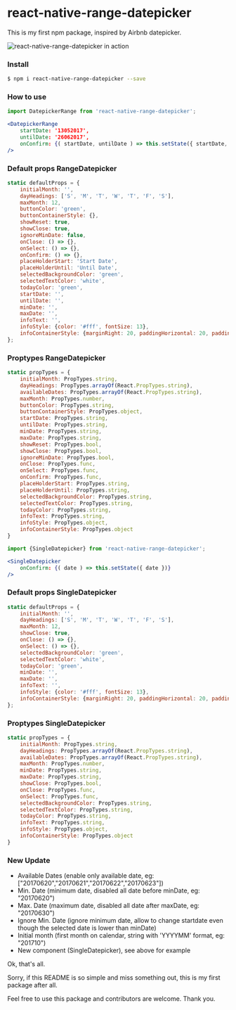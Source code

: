 # react-native-range-datepicker

This is my first npm package, inspired by Airbnb datepicker.

![react-native-range-datepicker in action](https://raw.githubusercontent.com/apaajabolehd/react-native-range-datepicker/master/demo-datepicker.gif)

### Install
```sh
$ npm i react-native-range-datepicker --save
```

### How to use
```jsx
import DatepickerRange from 'react-native-range-datepicker';

<DatepickerRange
    startDate: '13052017',
    untilDate: '26062017',
    onConfirm: {( startDate, untilDate ) => this.setState({ startDate, untilDate })}
/>
```


### Default props RangeDatepicker
```jsx
static defaultProps = {
	initialMonth: '',
	dayHeadings: ['S', 'M', 'T', 'W', 'T', 'F', 'S'],
	maxMonth: 12,
	buttonColor: 'green',
	buttonContainerStyle: {},
	showReset: true,
	showClose: true,
	ignoreMinDate: false,
	onClose: () => {},
	onSelect: () => {},
	onConfirm: () => {},
	placeHolderStart: 'Start Date',
	placeHolderUntil: 'Until Date',
	selectedBackgroundColor: 'green',
	selectedTextColor: 'white',
	todayColor: 'green',
	startDate: '',
	untilDate: '',
	minDate: '',
	maxDate: '',
	infoText: '',
	infoStyle: {color: '#fff', fontSize: 13},
	infoContainerStyle: {marginRight: 20, paddingHorizontal: 20, paddingVertical: 5, backgroundColor: 'green', borderRadius: 20, alignSelf: 'flex-end'}
};
```

### Proptypes RangeDatepicker
```jsx
static propTypes = {
	initialMonth: PropTypes.string,
	dayHeadings: PropTypes.arrayOf(React.PropTypes.string),
	availableDates: PropTypes.arrayOf(React.PropTypes.string),
	maxMonth: PropTypes.number,
	buttonColor: PropTypes.string,
	buttonContainerStyle: PropTypes.object,
	startDate: PropTypes.string,
	untilDate: PropTypes.string,
	minDate: PropTypes.string,
	maxDate: PropTypes.string,
	showReset: PropTypes.bool,
	showClose: PropTypes.bool,
	ignoreMinDate: PropTypes.bool,
	onClose: PropTypes.func,
	onSelect: PropTypes.func,
	onConfirm: PropTypes.func,
	placeHolderStart: PropTypes.string,
	placeHolderUntil: PropTypes.string,
	selectedBackgroundColor: PropTypes.string,
	selectedTextColor: PropTypes.string,
	todayColor: PropTypes.string,
	infoText: PropTypes.string,
	infoStyle: PropTypes.object,
	infoContainerStyle: PropTypes.object
}
```



```jsx
import {SingleDatepicker} from 'react-native-range-datepicker';

<SingleDatepicker
    onConfirm: {( date ) => this.setState({ date })}
/>
```


### Default props SingleDatepicker
```jsx
static defaultProps = {
	initialMonth: '',
	dayHeadings: ['S', 'M', 'T', 'W', 'T', 'F', 'S'],
	maxMonth: 12,
	showClose: true,
	onClose: () => {},
	onSelect: () => {},
	selectedBackgroundColor: 'green',
	selectedTextColor: 'white',
	todayColor: 'green',
	minDate: '',
	maxDate: '',
	infoText: '',
	infoStyle: {color: '#fff', fontSize: 13},
	infoContainerStyle: {marginRight: 20, paddingHorizontal: 20, paddingVertical: 5, backgroundColor: 'green', borderRadius: 20, alignSelf: 'flex-end'}
};
```

### Proptypes SingleDatepicker
```jsx
static propTypes = {
	initialMonth: PropTypes.string,
	dayHeadings: PropTypes.arrayOf(React.PropTypes.string),
	availableDates: PropTypes.arrayOf(React.PropTypes.string),
	maxMonth: PropTypes.number,
	minDate: PropTypes.string,
	maxDate: PropTypes.string,
	showClose: PropTypes.bool,
	onClose: PropTypes.func,
	onSelect: PropTypes.func,
	selectedBackgroundColor: PropTypes.string,
	selectedTextColor: PropTypes.string,
	todayColor: PropTypes.string,
	infoText: PropTypes.string,
	infoStyle: PropTypes.object,
	infoContainerStyle: PropTypes.object
}
```


### New Update
- Available Dates (enable only available date, eg: ["20170620","20170621","20170622","20170623"])
- Min. Date (minimum date, disabled all date before minDate, eg: "20170620")
- Max. Date (maximum date, disabled all date after maxDate, eg: "20170630")
- Ignore Min. Date (ignore minimum date, allow to change startdate even though the selected date is lower than minDate)
- Initial month (first month on calendar, string with 'YYYYMM' format, eg: "201710")
- New component (SingleDatepicker), see above for example


Ok, that's all.

Sorry, if this README is so simple and miss something out, this is my first package after all.

Feel free to use this package and contributors are welcome.
Thank you.
